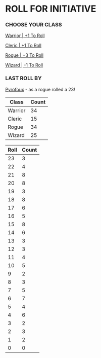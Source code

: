 # ROLL FOR INITIATIVE
### CHOOSE YOUR CLASS

[Warrior | +1 To Roll](https://github.com/benjaminsampica/benjaminsampica/issues/new?title=roll%7Cwarrior&body=Just+click+%27Submit+new+issue%27.)

[Cleric | +1 To Roll](https://github.com/benjaminsampica/benjaminsampica/issues/new?title=roll%7Ccleric&body=Just+click+%27Submit+new+issue%27.)

[Rogue | +3 To Roll](https://github.com/benjaminsampica/benjaminsampica/issues/new?title=roll%7Crogue&body=Just+click+%27Submit+new+issue%27.)

[Wizard | -1 To Roll](https://github.com/benjaminsampica/benjaminsampica/issues/new?title=roll%7Cwizard&body=Just+click+%27Submit+new+issue%27.)
### LAST ROLL BY
[Pyrofoux](https://www.github.com/Pyrofoux) - as a rogue rolled a 23!

|Class|Count|
|-|-|
|Warrior|34|
|Cleric|15|
|Rogue|34|
|Wizard|25|

|Roll|Count|
|-|-|
|23|3
|22|4
|21|8
|20|8
|19|3
|18|8
|17|6
|16|5
|15|8
|14|6
|13|3
|12|3
|11|4
|10|5
|9|2
|8|3
|7|5
|6|7
|5|4
|4|6
|3|2
|2|3
|1|2
|0|0

